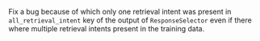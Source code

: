 Fix a bug because of which only one retrieval intent was present in `all_retrieval_intent` key of the output of `ResponseSelector` even if there where multiple retrieval intents present in the training data.